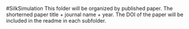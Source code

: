 #SilkSimulation
This folder will be organized by published paper. The shorterned paper title + journal name + year. The DOI of the paper will be included in the readme in each subfolder.
